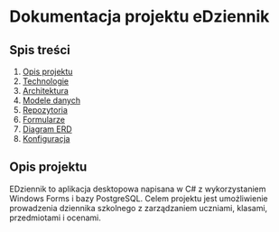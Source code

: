 # Dokumentacja projektu eDziennik

## Spis treści
1. [Opis projektu](#opis-projektu)
2. [Technologie](#technologie)
3. [Architektura](#architektura)
4. [Modele danych](#modele-danych)
5. [Repozytoria](#repozytoria)
6. [Formularze](#formularze)
7. [Diagram ERD](#diagram-erd)
8. [Konfiguracja](#konfiguracja)

## Opis projektu
EDziennik to aplikacja desktopowa napisana w C# z wykorzystaniem Windows Forms i bazy PostgreSQL.
Celem projektu jest umożliwienie prowadzenia dziennika szkolnego z zarządzaniem uczniami, klasami, przedmiotami i ocenami.


